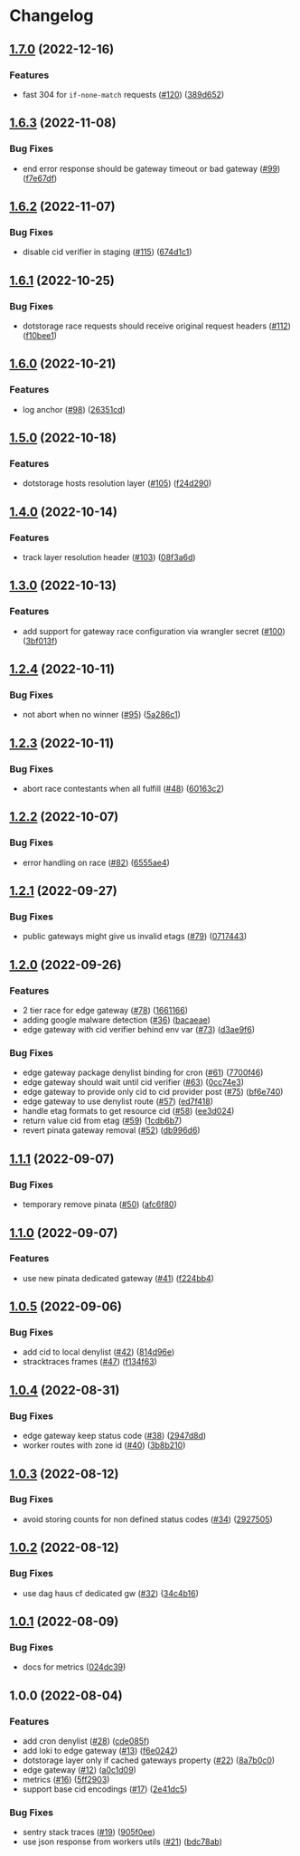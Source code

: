 # Changelog

## [1.7.0](https://github.com/web3-storage/reads/compare/edge-gateway-v1.6.3...edge-gateway-v1.7.0) (2022-12-16)


### Features

* fast 304 for `if-none-match` requests ([#120](https://github.com/web3-storage/reads/issues/120)) ([389d652](https://github.com/web3-storage/reads/commit/389d652392fe0ce4df24873d1dfe18eef68f9374))

## [1.6.3](https://github.com/web3-storage/reads/compare/edge-gateway-v1.6.2...edge-gateway-v1.6.3) (2022-11-08)


### Bug Fixes

* end error response should be gateway timeout or bad gateway ([#99](https://github.com/web3-storage/reads/issues/99)) ([f7e67df](https://github.com/web3-storage/reads/commit/f7e67dffb2c952e0020b6e408a473cb2df6461e4))

## [1.6.2](https://github.com/web3-storage/reads/compare/edge-gateway-v1.6.1...edge-gateway-v1.6.2) (2022-11-07)


### Bug Fixes

* disable cid verifier in staging ([#115](https://github.com/web3-storage/reads/issues/115)) ([674d1c1](https://github.com/web3-storage/reads/commit/674d1c120a3a340b924cb804f6a424fffc344978))

## [1.6.1](https://github.com/web3-storage/reads/compare/edge-gateway-v1.6.0...edge-gateway-v1.6.1) (2022-10-25)


### Bug Fixes

* dotstorage race requests should receive original request headers ([#112](https://github.com/web3-storage/reads/issues/112)) ([f10bee1](https://github.com/web3-storage/reads/commit/f10bee18630304dc80b78b859978826ab539cd0b))

## [1.6.0](https://github.com/web3-storage/reads/compare/edge-gateway-v1.5.0...edge-gateway-v1.6.0) (2022-10-21)


### Features

* log anchor ([#98](https://github.com/web3-storage/reads/issues/98)) ([26351cd](https://github.com/web3-storage/reads/commit/26351cdcca7fab939d5282b8f81994b3ced15ff3))

## [1.5.0](https://github.com/web3-storage/reads/compare/edge-gateway-v1.4.0...edge-gateway-v1.5.0) (2022-10-18)


### Features

* dotstorage hosts resolution layer ([#105](https://github.com/web3-storage/reads/issues/105)) ([f24d290](https://github.com/web3-storage/reads/commit/f24d290d5737fbcae35582a7cc69b24d00853563))

## [1.4.0](https://github.com/web3-storage/reads/compare/edge-gateway-v1.3.0...edge-gateway-v1.4.0) (2022-10-14)


### Features

* track layer resolution header ([#103](https://github.com/web3-storage/reads/issues/103)) ([08f3a6d](https://github.com/web3-storage/reads/commit/08f3a6dd48f6368ddff2f04eaf645b60680b35d4))

## [1.3.0](https://github.com/web3-storage/reads/compare/edge-gateway-v1.2.4...edge-gateway-v1.3.0) (2022-10-13)


### Features

* add support for gateway race configuration via wrangler secret ([#100](https://github.com/web3-storage/reads/issues/100)) ([3bf013f](https://github.com/web3-storage/reads/commit/3bf013f0b016792058f3175f9119a2312ce0a99e))

## [1.2.4](https://github.com/web3-storage/reads/compare/edge-gateway-v1.2.3...edge-gateway-v1.2.4) (2022-10-11)


### Bug Fixes

* not abort when no winner ([#95](https://github.com/web3-storage/reads/issues/95)) ([5a286c1](https://github.com/web3-storage/reads/commit/5a286c1796d0cb19cdef231ab1d312f1b5d73be4))

## [1.2.3](https://github.com/web3-storage/reads/compare/edge-gateway-v1.2.2...edge-gateway-v1.2.3) (2022-10-11)


### Bug Fixes

* abort race contestants when all fulfill ([#48](https://github.com/web3-storage/reads/issues/48)) ([60163c2](https://github.com/web3-storage/reads/commit/60163c27eef8135ceef62c9ce478ffee6eb0f902))

## [1.2.2](https://github.com/web3-storage/reads/compare/edge-gateway-v1.2.1...edge-gateway-v1.2.2) (2022-10-07)


### Bug Fixes

* error handling on race ([#82](https://github.com/web3-storage/reads/issues/82)) ([6555ae4](https://github.com/web3-storage/reads/commit/6555ae4342db8f66ba1e2e382cbc08394d7224ba))

## [1.2.1](https://github.com/web3-storage/reads/compare/edge-gateway-v1.2.0...edge-gateway-v1.2.1) (2022-09-27)


### Bug Fixes

* public gateways might give us invalid etags ([#79](https://github.com/web3-storage/reads/issues/79)) ([0717443](https://github.com/web3-storage/reads/commit/07174430389f4261d8cb378813e48e12185e03f2))

## [1.2.0](https://github.com/web3-storage/reads/compare/edge-gateway-v1.1.1...edge-gateway-v1.2.0) (2022-09-26)


### Features

* 2 tier race for edge gateway ([#78](https://github.com/web3-storage/reads/issues/78)) ([1661166](https://github.com/web3-storage/reads/commit/1661166708ee977ac07e58df17fe66ffde040574))
* adding google malware detection ([#36](https://github.com/web3-storage/reads/issues/36)) ([bacaeae](https://github.com/web3-storage/reads/commit/bacaeaea4d4610672b48c5d422100fccf78918ca))
* edge gateway with cid verifier behind env var ([#73](https://github.com/web3-storage/reads/issues/73)) ([d3ae9f6](https://github.com/web3-storage/reads/commit/d3ae9f65bab0b4f7843f2301f8ce2345c2d1e603))


### Bug Fixes

* edge gateway package denylist binding for cron ([#61](https://github.com/web3-storage/reads/issues/61)) ([7700f46](https://github.com/web3-storage/reads/commit/7700f4600cc481e9417cfb60a7d98718a9b56319))
* edge gateway should wait until cid verifier ([#63](https://github.com/web3-storage/reads/issues/63)) ([0cc74e3](https://github.com/web3-storage/reads/commit/0cc74e3c30402e40eb4a5237af460a6a267cc98a))
* edge gateway to provide only cid to cid provider post ([#75](https://github.com/web3-storage/reads/issues/75)) ([bf6e740](https://github.com/web3-storage/reads/commit/bf6e740e42a52c36782af887f771c97f307a334f))
* edge gateway to use denylist route ([#57](https://github.com/web3-storage/reads/issues/57)) ([ed7f418](https://github.com/web3-storage/reads/commit/ed7f41819a2fb1395f2d19fca7dfd242caf74abd))
* handle etag formats to get resource cid ([#58](https://github.com/web3-storage/reads/issues/58)) ([ee3d024](https://github.com/web3-storage/reads/commit/ee3d02492c8a005f2b214181f0b18c7b66b73d88))
* return value cid from etag ([#59](https://github.com/web3-storage/reads/issues/59)) ([1cdb6b7](https://github.com/web3-storage/reads/commit/1cdb6b7e6ee407ca190fd81d4b4eb13c1ec48e8a))
* revert pinata gateway removal ([#52](https://github.com/web3-storage/reads/issues/52)) ([db996d6](https://github.com/web3-storage/reads/commit/db996d6f15873d75d3d1434e0921fbf031a1a08b))

## [1.1.1](https://github.com/web3-storage/reads/compare/edge-gateway-v1.1.0...edge-gateway-v1.1.1) (2022-09-07)


### Bug Fixes

* temporary remove pinata ([#50](https://github.com/web3-storage/reads/issues/50)) ([afc6f80](https://github.com/web3-storage/reads/commit/afc6f804e99630bf0c40b9b54185db94efe8d86b))

## [1.1.0](https://github.com/web3-storage/reads/compare/edge-gateway-v1.0.5...edge-gateway-v1.1.0) (2022-09-07)


### Features

* use new pinata dedicated gateway ([#41](https://github.com/web3-storage/reads/issues/41)) ([f224bb4](https://github.com/web3-storage/reads/commit/f224bb447e77ffc5134bb5ae20633ddd2885eb74))

## [1.0.5](https://github.com/web3-storage/reads/compare/edge-gateway-v1.0.4...edge-gateway-v1.0.5) (2022-09-06)


### Bug Fixes

* add cid to local denylist ([#42](https://github.com/web3-storage/reads/issues/42)) ([814d96e](https://github.com/web3-storage/reads/commit/814d96e1c0b864c04f71405949ae5118fcd2b82f))
* stracktraces frames ([#47](https://github.com/web3-storage/reads/issues/47)) ([f134f63](https://github.com/web3-storage/reads/commit/f134f634e7b5ddbe4c5dd60f2f812ebb9081c053))

## [1.0.4](https://github.com/web3-storage/reads/compare/edge-gateway-v1.0.3...edge-gateway-v1.0.4) (2022-08-31)


### Bug Fixes

* edge gateway keep status code ([#38](https://github.com/web3-storage/reads/issues/38)) ([2947d8d](https://github.com/web3-storage/reads/commit/2947d8db435e2f4975cc3a2787a5203b92c7697e))
* worker routes with zone id ([#40](https://github.com/web3-storage/reads/issues/40)) ([3b8b210](https://github.com/web3-storage/reads/commit/3b8b210a7dfebd16766a574424cc39d15d2113ba))

## [1.0.3](https://github.com/web3-storage/reads/compare/edge-gateway-v1.0.2...edge-gateway-v1.0.3) (2022-08-12)


### Bug Fixes

* avoid storing counts for non defined status codes ([#34](https://github.com/web3-storage/reads/issues/34)) ([2927505](https://github.com/web3-storage/reads/commit/29275056c2f7dc3fc2c970fc03ed23e67cdcfc7e))

## [1.0.2](https://github.com/web3-storage/reads/compare/edge-gateway-v1.0.1...edge-gateway-v1.0.2) (2022-08-12)


### Bug Fixes

* use dag haus cf dedicated gw ([#32](https://github.com/web3-storage/reads/issues/32)) ([34c4b16](https://github.com/web3-storage/reads/commit/34c4b161e13bbb92b53eab3b60c985c4197d1fb6))

## [1.0.1](https://github.com/web3-storage/reads/compare/edge-gateway-v1.0.0...edge-gateway-v1.0.1) (2022-08-09)


### Bug Fixes

* docs for metrics ([024dc39](https://github.com/web3-storage/reads/commit/024dc39499529ad5af6f41acbf02e2f18c7c49d7))

## 1.0.0 (2022-08-04)


### Features

* add cron denylist ([#28](https://github.com/web3-storage/reads/issues/28)) ([cde085f](https://github.com/web3-storage/reads/commit/cde085f001888b61234447e09d159fce8a4367a4))
* add loki to edge gateway ([#13](https://github.com/web3-storage/reads/issues/13)) ([f6e0242](https://github.com/web3-storage/reads/commit/f6e0242822f2eff343dc5a82dd7a57a005dcb778))
* dotstorage layer only if cached gateways property ([#22](https://github.com/web3-storage/reads/issues/22)) ([8a7b0c0](https://github.com/web3-storage/reads/commit/8a7b0c0892444ce3c97d08de6854e963a71a9a7e))
* edge gateway ([#12](https://github.com/web3-storage/reads/issues/12)) ([a0c1d09](https://github.com/web3-storage/reads/commit/a0c1d09ea91b968fdb75caf5004a5fc2620c93a6))
* metrics ([#16](https://github.com/web3-storage/reads/issues/16)) ([5ff2903](https://github.com/web3-storage/reads/commit/5ff290348171a5fcd9a2dffcd1054fbb3df1443b))
* support base cid encodings ([#17](https://github.com/web3-storage/reads/issues/17)) ([2e41dc5](https://github.com/web3-storage/reads/commit/2e41dc5e2c8a333371f2abbc0ce176706df7509b))


### Bug Fixes

* sentry stack traces ([#19](https://github.com/web3-storage/reads/issues/19)) ([905f0ee](https://github.com/web3-storage/reads/commit/905f0eed8b1ce1937f02f2e11f403f736312b1cb))
* use json response from workers utils ([#21](https://github.com/web3-storage/reads/issues/21)) ([bdc78ab](https://github.com/web3-storage/reads/commit/bdc78ab9a416070b97fa4623b3d5e885c16bde65))
